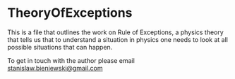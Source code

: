 # TheoryOfExceptions
This is a file that outlines the work on Rule of Exceptions, a physics theory that tells us that to understand a situation in physics one needs to look at all possible situations that can happen.

To get in touch with the author please email stanislaw.bieniewski@gmail.com
